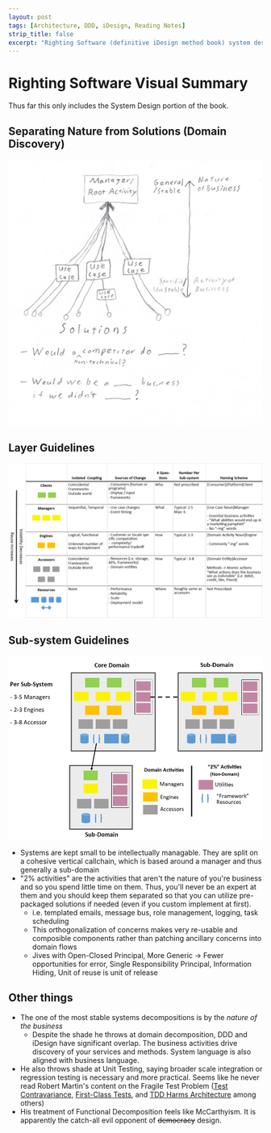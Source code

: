 ```yaml
---
layout: post
tags: [Architecture, DDD, iDesign, Reading Notes]
strip_title: false
excerpt: "Righting Software (definitive iDesign method book) system design principles explained with pictures"
---
```


# Righting Software Visual Summary

Thus far this only includes the System Design portion of the book.

## Separating Nature from Solutions (Domain Discovery)
![Solution Scrubbing](../post-media/IDesign-System/iDesignSolutionScubbing.png)

## Layer Guidelines
![Rule of Thumb Grid](../post-media/IDesign-System/iDesignRuleofThumbGrid.png)

## Sub-system Guidelines
![Sub-sytem breakdown](../post-media/IDesign-System/iDesignSubsystems.png)

 - Systems are kept small to be intellectually managable. They are split on a cohesive vertical callchain, which is based around a manager and thus generally a sub-domain
 - "2% activities" are the activities that aren't the nature of you're business and so you spend little time on them. Thus, you'll never be an expert at them and you should keep them separated so that you can utilize pre-packaged solutions if needed (even if you custom implement at first). 
   - i.e. templated emails, message bus, role management, logging, task scheduling
   - This orthogonalization of concerns makes very re-usable and composible components rather than patching ancillary concerns into domain flows
   - Jives with Open-Closed Principal, More Generic -> Fewer opportunities for error, Single Responsibility Principal, Information Hiding, Unit of reuse is unit of release

## Other things
 - The one of the most stable systems decompositions is by the *nature of the business*
   - Despite the shade he throws at domain decomposition, DDD and iDesign have significant overlap. The business activities drive discovery of your services and methods. System language is also aligned with business language.
 - He also throws shade at Unit Testing, saying broader scale integration or regression testing is necessary and more practical. Seems like he never read Robert Martin's content on the Fragile Test Problem ([Test Contravariance](https://blog.cleancoder.com/uncle-bob/2017/10/03/TestContravariance.html), [First-Class Tests](https://blog.cleancoder.com/uncle-bob/2017/05/05/TestDefinitions.html), and [TDD Harms Architecture](https://blog.cleancoder.com/uncle-bob/2017/03/03/TDD-Harms-Architecture.html) among others)
 - His treatment of Functional Decomposition feels like McCarthyism. It is apparently the catch-all evil opponent of ~~democracy~~ design.